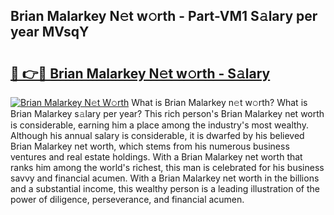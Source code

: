 ## Brian Malarkey N𝚎t w𝚘rth - Part-VM1 S𝚊lary per year MVsqY

# <h2><a href="http://gc56yv6.nevu.top/?p=Brian+Malarkey">🔗 👉🔴 Brian Malarkey N𝚎t w𝚘rth - S𝚊lary</a></h2>

[![Brian Malarkey N𝚎t W𝚘rth](https://i.imgur.com/Oavwk0R.jpeg)](http://gc56yv6.nevu.top/?p=Brian+Malarkey)
What is Brian Malarkey n𝚎t w𝚘rth? What is Brian Malarkey s𝚊lary per year?
This rich person's Brian Malarkey net worth is considerable, earning him a place among the industry's most wealthy. Although his annual salary is considerable, it is dwarfed by his believed Brian Malarkey net worth, which stems from his numerous business ventures and real estate holdings. With a Brian Malarkey net worth that ranks him among the world's richest, this man is celebrated for his business savvy and financial acumen. With a Brian Malarkey net worth in the billions and a substantial income, this wealthy person is a leading illustration of the power of diligence, perseverance, and financial acumen.

